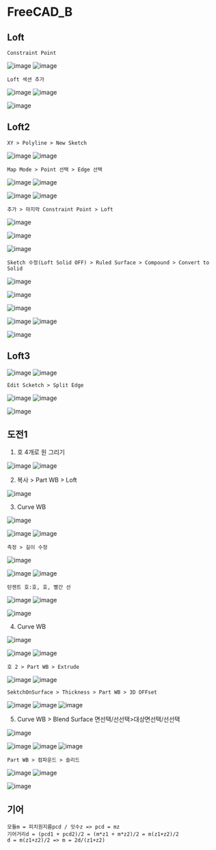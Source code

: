 FreeCAD_B
===========



Loft
------

`Constraint Point`

![image](https://user-images.githubusercontent.com/30430227/182529068-8890587b-2ba7-42db-a8fa-19fc0c2c9c55.png)
![image](https://user-images.githubusercontent.com/30430227/182529085-ada01dbb-8552-4ab8-ab0f-280ca1fb42ed.png)


`Loft 섹션 추가`

![image](https://user-images.githubusercontent.com/30430227/182529211-7c39eec4-bce3-46b1-953e-5d20ee2f129f.png)
![image](https://user-images.githubusercontent.com/30430227/182529243-81ae209b-36cd-4e29-8cb7-75907c56df04.png)

![image](https://user-images.githubusercontent.com/30430227/182529272-a4cad9c5-1a98-4129-8ccc-04dadedaaed3.png)


Loft2
---------

`XY > Polyline > New Sketch`

![image](https://user-images.githubusercontent.com/30430227/182529716-eed4b492-f345-411c-898a-22b746861584.png)
![image](https://user-images.githubusercontent.com/30430227/182530003-e29230eb-26c9-4cd6-9727-fb2387faaafa.png)

`Map Mode > Point 선택 > Edge 선택`

![image](https://user-images.githubusercontent.com/30430227/182530134-75e747fc-3cf2-47f8-a7bf-9a5b5fe10435.png)
![image](https://user-images.githubusercontent.com/30430227/182530219-3158b59b-e62c-467d-a94e-f3666229c3a4.png)

![image](https://user-images.githubusercontent.com/30430227/182530370-ee3c25bb-49b0-46fd-b6d6-ee90f263cfd5.png)
![image](https://user-images.githubusercontent.com/30430227/182530391-bc3dea8a-0209-4314-8988-0f0aaa2bd9ab.png)

`추가 > 마지막 Constraint Point > Loft`

![image](https://user-images.githubusercontent.com/30430227/182530790-e37b542e-53d5-452b-9453-ba05b04b90ea.png)

![image](https://user-images.githubusercontent.com/30430227/182531289-b852a5ba-437f-484f-95ee-adf7a932c693.png)

![image](https://user-images.githubusercontent.com/30430227/182531411-33ab520e-b375-43c2-9e3b-fc905ef498c2.png)


`Sketch 수정(Loft Solid OFF) > Ruled Surface > Compound > Convert to Solid`

![image](https://user-images.githubusercontent.com/30430227/182531473-ea9dcfa3-ef41-4b09-b87a-2b46f84f4c56.png)

![image](https://user-images.githubusercontent.com/30430227/182531949-fcac0360-da87-4914-bd1f-53f29a198d49.png)

![image](https://user-images.githubusercontent.com/30430227/182531619-cb368777-e3a9-40c4-a6f1-fbe5bb11a53a.png)

![image](https://user-images.githubusercontent.com/30430227/182532059-fd761963-ecf0-4e6c-b8d9-9ce496e5fa74.png)
![image](https://user-images.githubusercontent.com/30430227/182532084-96e61cd6-84b5-4307-a4fb-38b2921b9766.png)

![image](https://user-images.githubusercontent.com/30430227/182532222-0d79f901-58da-40c3-9ca4-faff11a4113f.png)



Loft3
-------

![image](https://user-images.githubusercontent.com/30430227/182532411-2dddfe41-2b26-4d14-9ff1-4c6a009e9864.png)
![image](https://user-images.githubusercontent.com/30430227/182532444-30172a38-78d6-4a59-8104-c7467cbe528a.png)


`Edit Scketch > Split Edge`

![image](https://user-images.githubusercontent.com/30430227/182532694-aedc720c-fedc-4981-95cb-cfd0fc1ed38d.png)
![image](https://user-images.githubusercontent.com/30430227/182532755-576c5537-d968-4fb6-8cf7-13f13bbdbac1.png)

![image](https://user-images.githubusercontent.com/30430227/182532778-289e7190-9c04-4df5-8511-ba556d294449.png)



도전1
------

1. 호 4개로 원 그리기

![image](https://user-images.githubusercontent.com/30430227/183540010-991cd999-1057-4591-baf2-51c3a275abe1.png)
![image](https://user-images.githubusercontent.com/30430227/183540044-dea3fe7d-e688-469d-95c1-c502eea33e73.png)


2. 복사 > Part WB > Loft

![image](https://user-images.githubusercontent.com/30430227/183540223-7740d12d-305f-41ae-b93d-dda0fd3593f4.png)


3. Curve WB

![image](https://user-images.githubusercontent.com/30430227/183540378-b1af62bd-4065-46bb-9aa7-1c164c4aa95d.png)

![image](https://user-images.githubusercontent.com/30430227/183540491-9f85c113-06c5-4115-b5c4-8e0991ad3d2a.png)
![image](https://user-images.githubusercontent.com/30430227/183540460-598c6d10-0995-417b-8d1b-0cad67f10517.png)


`측정 > 길이 수정`

![image](https://user-images.githubusercontent.com/30430227/183540650-3f4a93a4-456f-47ee-83a5-6335e1f8614d.png)

![image](https://user-images.githubusercontent.com/30430227/183540680-e9a33370-b8e5-4474-b7cb-12adc05a054f.png)
![image](https://user-images.githubusercontent.com/30430227/183540788-6ee5fa06-a5d1-4cca-adac-5da8cd65bf93.png)

`탄젠트 호:호, 호, 빨간 선`

![image](https://user-images.githubusercontent.com/30430227/183541367-0fc30960-d617-4614-bbeb-9cc0d9cd9cf9.png)
![image](https://user-images.githubusercontent.com/30430227/183541447-c93da99d-30df-45a8-a5b3-058bc81fd772.png)

![image](https://user-images.githubusercontent.com/30430227/183541499-e0044151-907c-47c8-9511-a0958f82d032.png)


4. Curve WB

![image](https://user-images.githubusercontent.com/30430227/183541817-a064e720-db29-4e79-9e51-e716991a4b6f.png)

![image](https://user-images.githubusercontent.com/30430227/183541871-68b0b0a5-cc8e-4020-a5f4-41d9f69bc08c.png)
![image](https://user-images.githubusercontent.com/30430227/183541989-84af3585-8922-43de-adeb-1f222adc7dd2.png)

`호 2 > Part WB > Extrude`

![image](https://user-images.githubusercontent.com/30430227/183542249-1f90e553-894b-41ba-bd9f-5393dbe87129.png)
![image](https://user-images.githubusercontent.com/30430227/183544263-69923caa-ed65-492e-8d77-6d88079dc9f6.png)


`SektchOnSurface > Thickness > Part WB > 3D OFFset`

![image](https://user-images.githubusercontent.com/30430227/183544384-6e380304-5412-4071-9cce-f9524579456c.png)
![image](https://user-images.githubusercontent.com/30430227/183544403-59a94f46-a1bd-4c7d-8637-278f671c4074.png)
![image](https://user-images.githubusercontent.com/30430227/183544733-e1d3d74b-8631-4f95-b2bd-92fcbecde744.png)


5. Curve WB > Blend Surface 면선택/선선택>대상면선택/선선택

![image](https://user-images.githubusercontent.com/30430227/183545618-90e0b523-3df0-4616-a507-e11e5e45d5f9.png)

![image](https://user-images.githubusercontent.com/30430227/183545633-e5bb363b-d069-467d-93ba-f95fd7d28ce9.png)
![image](https://user-images.githubusercontent.com/30430227/183545707-c527fedc-c367-49b0-9f56-12c84228199d.png)
![image](https://user-images.githubusercontent.com/30430227/183545737-cce69240-29d7-4721-bae4-3b861bc56a4a.png)

`Part WB > 컴파운드 > 솔리드`

![image](https://user-images.githubusercontent.com/30430227/183546268-4ee04099-ee08-4967-bc29-96d278b81577.png)
![image](https://user-images.githubusercontent.com/30430227/183546296-2fb1a99e-e4b6-4985-a102-8b6dca62430b.png)

![image](https://user-images.githubusercontent.com/30430227/183546462-9e400bdc-4988-4cb8-928e-d9c4fc693784.png)


기어 
------

```
모듈m = 피치원지름pcd / 잇수z => pcd = mz
기어거리d = (pcd1 + pcd2)/2 = (m*z1 + m*z2)/2 = m(z1+z2)/2
d = m(z1+z2)/2 => m = 2d/(z1+z2)

```


